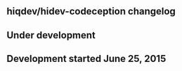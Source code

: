 hiqdev/hidev-codeception changelog
----------------------------------

## Under development


## Development started June 25, 2015

